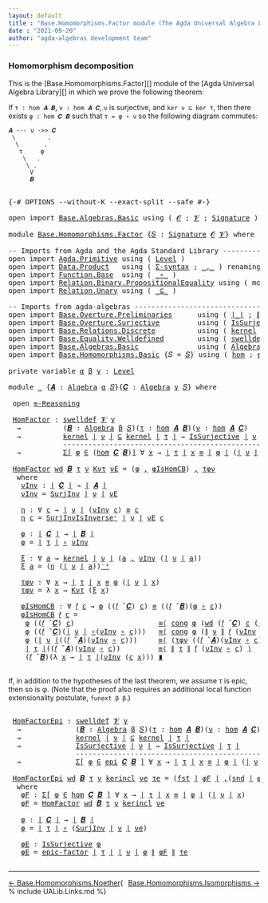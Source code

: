 ```yaml
---
layout: default
title : "Base.Homomorphisms.Factor module (The Agda Universal Algebra Library)"
date : "2021-09-20"
author: "agda-algebras development team"
---
```


### <a id="homomorphism-decomposition">Homomorphism decomposition</a>

This is the [Base.Homomorphisms.Factor][] module of the [Agda Universal Algebra Library][] in which we prove the following theorem:

If `τ : hom 𝑨 𝑩`, `ν : hom 𝑨 𝑪`, `ν` is surjective, and `ker ν ⊆ ker τ`, then there exists `φ : hom 𝑪 𝑩` such that `τ = φ ∘ ν` so the following diagram commutes:

```
𝑨 --- ν ->> 𝑪
 \         .
  \       .
   τ     φ
    \   .
     \ .
      V
      𝑩
```

<pre class="Agda">

<a id="642" class="Symbol">{-#</a> <a id="646" class="Keyword">OPTIONS</a> <a id="654" class="Pragma">--without-K</a> <a id="666" class="Pragma">--exact-split</a> <a id="680" class="Pragma">--safe</a> <a id="687" class="Symbol">#-}</a>

<a id="692" class="Keyword">open</a> <a id="697" class="Keyword">import</a> <a id="704" href="Base.Algebras.Basic.html" class="Module">Base.Algebras.Basic</a> <a id="724" class="Keyword">using</a> <a id="730" class="Symbol">(</a> <a id="732" href="Base.Algebras.Basic.html#1160" class="Generalizable">𝓞</a> <a id="734" class="Symbol">;</a> <a id="736" href="Base.Algebras.Basic.html#1162" class="Generalizable">𝓥</a> <a id="738" class="Symbol">;</a> <a id="740" href="Base.Algebras.Basic.html#3888" class="Function">Signature</a> <a id="750" class="Symbol">)</a>

<a id="753" class="Keyword">module</a> <a id="760" href="Base.Homomorphisms.Factor.html" class="Module">Base.Homomorphisms.Factor</a> <a id="786" class="Symbol">{</a><a id="787" href="Base.Homomorphisms.Factor.html#787" class="Bound">𝑆</a> <a id="789" class="Symbol">:</a> <a id="791" href="Base.Algebras.Basic.html#3888" class="Function">Signature</a> <a id="801" href="Base.Algebras.Basic.html#1160" class="Generalizable">𝓞</a> <a id="803" href="Base.Algebras.Basic.html#1162" class="Generalizable">𝓥</a><a id="804" class="Symbol">}</a> <a id="806" class="Keyword">where</a>

<a id="813" class="Comment">-- Imports from Agda and the Agda Standard Library ---------------------------------------</a>
<a id="904" class="Keyword">open</a> <a id="909" class="Keyword">import</a> <a id="916" href="Agda.Primitive.html" class="Module">Agda.Primitive</a> <a id="931" class="Keyword">using</a> <a id="937" class="Symbol">(</a> <a id="939" href="Agda.Primitive.html#597" class="Postulate">Level</a> <a id="945" class="Symbol">)</a>
<a id="947" class="Keyword">open</a> <a id="952" class="Keyword">import</a> <a id="959" href="Data.Product.html" class="Module">Data.Product</a>   <a id="974" class="Keyword">using</a> <a id="980" class="Symbol">(</a> <a id="982" href="Data.Product.html#916" class="Function">Σ-syntax</a> <a id="991" class="Symbol">;</a> <a id="993" href="Agda.Builtin.Sigma.html#236" class="InductiveConstructor Operator">_,_</a> <a id="997" class="Symbol">)</a> <a id="999" class="Keyword">renaming</a> <a id="1008" class="Symbol">(</a><a id="1009" href="Agda.Builtin.Sigma.html#252" class="Field">proj₁</a> <a id="1015" class="Symbol">to</a> <a id="1018" class="Field">fst</a> <a id="1022" class="Symbol">;</a> <a id="1024" href="Agda.Builtin.Sigma.html#264" class="Field">proj₂</a> <a id="1030" class="Symbol">to</a> <a id="1033" class="Field">snd</a><a id="1036" class="Symbol">)</a>
<a id="1038" class="Keyword">open</a> <a id="1043" class="Keyword">import</a> <a id="1050" href="Function.Base.html" class="Module">Function.Base</a>  <a id="1065" class="Keyword">using</a> <a id="1071" class="Symbol">(</a> <a id="1073" href="Function.Base.html#1031" class="Function Operator">_∘_</a> <a id="1077" class="Symbol">)</a>
<a id="1079" class="Keyword">open</a> <a id="1084" class="Keyword">import</a> <a id="1091" href="Relation.Binary.PropositionalEquality.html" class="Module">Relation.Binary.PropositionalEquality</a> <a id="1129" class="Keyword">using</a> <a id="1135" class="Symbol">(</a> <a id="1137" class="Keyword">module</a> <a id="1144" href="Relation.Binary.PropositionalEquality.Core.html#2708" class="Module">≡-Reasoning</a> <a id="1156" class="Symbol">;</a> <a id="1158" href="Agda.Builtin.Equality.html#151" class="Datatype Operator">_≡_</a> <a id="1162" class="Symbol">;</a> <a id="1164" href="Relation.Binary.PropositionalEquality.Core.html#1130" class="Function">cong</a> <a id="1169" class="Symbol">)</a>
<a id="1171" class="Keyword">open</a> <a id="1176" class="Keyword">import</a> <a id="1183" href="Relation.Unary.html" class="Module">Relation.Unary</a> <a id="1198" class="Keyword">using</a> <a id="1204" class="Symbol">(</a> <a id="1206" href="Relation.Unary.html#1742" class="Function Operator">_⊆_</a> <a id="1210" class="Symbol">)</a>

<a id="1213" class="Comment">-- Imports from agda-algebras --------------------------------------------------------------</a>
<a id="1306" class="Keyword">open</a> <a id="1311" class="Keyword">import</a> <a id="1318" href="Base.Overture.Preliminaries.html" class="Module">Base.Overture.Preliminaries</a>      <a id="1351" class="Keyword">using</a> <a id="1357" class="Symbol">(</a> <a id="1359" href="Base.Overture.Preliminaries.html#4402" class="Function Operator">∣_∣</a> <a id="1363" class="Symbol">;</a> <a id="1365" href="Base.Overture.Preliminaries.html#4440" class="Function Operator">∥_∥</a> <a id="1369" class="Symbol">;</a> <a id="1371" href="Base.Overture.Preliminaries.html#4995" class="Function Operator">_⁻¹</a> <a id="1375" class="Symbol">)</a>
<a id="1377" class="Keyword">open</a> <a id="1382" class="Keyword">import</a> <a id="1389" href="Base.Overture.Surjective.html" class="Module">Base.Overture.Surjective</a>         <a id="1422" class="Keyword">using</a> <a id="1428" class="Symbol">(</a> <a id="1430" href="Base.Overture.Surjective.html#1692" class="Function">IsSurjective</a> <a id="1443" class="Symbol">;</a> <a id="1445" href="Base.Overture.Surjective.html#2311" class="Function">SurjInv</a> <a id="1453" class="Symbol">;</a> <a id="1455" href="Base.Overture.Surjective.html#2621" class="Function">SurjInvIsInverseʳ</a> <a id="1473" class="Symbol">;</a> <a id="1475" href="Base.Overture.Surjective.html#2788" class="Function">epic-factor</a> <a id="1487" class="Symbol">)</a>
<a id="1489" class="Keyword">open</a> <a id="1494" class="Keyword">import</a> <a id="1501" href="Base.Relations.Discrete.html" class="Module">Base.Relations.Discrete</a>          <a id="1534" class="Keyword">using</a> <a id="1540" class="Symbol">(</a> <a id="1542" href="Base.Relations.Discrete.html#4539" class="Function">kernel</a> <a id="1549" class="Symbol">)</a>
<a id="1551" class="Keyword">open</a> <a id="1556" class="Keyword">import</a> <a id="1563" href="Base.Equality.Welldefined.html" class="Module">Base.Equality.Welldefined</a>        <a id="1596" class="Keyword">using</a> <a id="1602" class="Symbol">(</a> <a id="1604" href="Base.Equality.Welldefined.html#2671" class="Function">swelldef</a> <a id="1613" class="Symbol">)</a>
<a id="1615" class="Keyword">open</a> <a id="1620" class="Keyword">import</a> <a id="1627" href="Base.Algebras.Basic.html" class="Module">Base.Algebras.Basic</a>              <a id="1660" class="Keyword">using</a> <a id="1666" class="Symbol">(</a> <a id="1668" href="Base.Algebras.Basic.html#6257" class="Function">Algebra</a> <a id="1676" class="Symbol">;</a> <a id="1678" href="Base.Algebras.Basic.html#9364" class="Function Operator">_̂_</a><a id="1681" class="Symbol">)</a>
<a id="1683" class="Keyword">open</a> <a id="1688" class="Keyword">import</a> <a id="1695" href="Base.Homomorphisms.Basic.html" class="Module">Base.Homomorphisms.Basic</a> <a id="1720" class="Symbol">{</a><a id="1721" class="Argument">𝑆</a> <a id="1723" class="Symbol">=</a> <a id="1725" href="Base.Homomorphisms.Factor.html#787" class="Bound">𝑆</a><a id="1726" class="Symbol">}</a> <a id="1728" class="Keyword">using</a> <a id="1734" class="Symbol">(</a> <a id="1736" href="Base.Homomorphisms.Basic.html#2682" class="Function">hom</a> <a id="1740" class="Symbol">;</a> <a id="1742" href="Base.Homomorphisms.Basic.html#4326" class="Function">epi</a> <a id="1746" class="Symbol">)</a>

<a id="1749" class="Keyword">private</a> <a id="1757" class="Keyword">variable</a> <a id="1766" href="Base.Homomorphisms.Factor.html#1766" class="Generalizable">α</a> <a id="1768" href="Base.Homomorphisms.Factor.html#1768" class="Generalizable">β</a> <a id="1770" href="Base.Homomorphisms.Factor.html#1770" class="Generalizable">γ</a> <a id="1772" class="Symbol">:</a> <a id="1774" href="Agda.Primitive.html#597" class="Postulate">Level</a>

<a id="1781" class="Keyword">module</a> <a id="1788" href="Base.Homomorphisms.Factor.html#1788" class="Module">_</a> <a id="1790" class="Symbol">{</a><a id="1791" href="Base.Homomorphisms.Factor.html#1791" class="Bound">𝑨</a> <a id="1793" class="Symbol">:</a> <a id="1795" href="Base.Algebras.Basic.html#6257" class="Function">Algebra</a> <a id="1803" href="Base.Homomorphisms.Factor.html#1766" class="Generalizable">α</a> <a id="1805" href="Base.Homomorphisms.Factor.html#787" class="Bound">𝑆</a><a id="1806" class="Symbol">}{</a><a id="1808" href="Base.Homomorphisms.Factor.html#1808" class="Bound">𝑪</a> <a id="1810" class="Symbol">:</a> <a id="1812" href="Base.Algebras.Basic.html#6257" class="Function">Algebra</a> <a id="1820" href="Base.Homomorphisms.Factor.html#1770" class="Generalizable">γ</a> <a id="1822" href="Base.Homomorphisms.Factor.html#787" class="Bound">𝑆</a><a id="1823" class="Symbol">}</a> <a id="1825" class="Keyword">where</a>

 <a id="1833" class="Keyword">open</a> <a id="1838" href="Relation.Binary.PropositionalEquality.Core.html#2708" class="Module">≡-Reasoning</a>

 <a id="1852" href="Base.Homomorphisms.Factor.html#1852" class="Function">HomFactor</a> <a id="1862" class="Symbol">:</a> <a id="1864" href="Base.Equality.Welldefined.html#2671" class="Function">swelldef</a> <a id="1873" href="Base.Homomorphisms.Factor.html#803" class="Bound">𝓥</a> <a id="1875" href="Base.Homomorphisms.Factor.html#1820" class="Bound">γ</a>
  <a id="1879" class="Symbol">→</a>          <a id="1890" class="Symbol">(</a><a id="1891" href="Base.Homomorphisms.Factor.html#1891" class="Bound">𝑩</a> <a id="1893" class="Symbol">:</a> <a id="1895" href="Base.Algebras.Basic.html#6257" class="Function">Algebra</a> <a id="1903" href="Base.Homomorphisms.Factor.html#1768" class="Generalizable">β</a> <a id="1905" href="Base.Homomorphisms.Factor.html#787" class="Bound">𝑆</a><a id="1906" class="Symbol">)(</a><a id="1908" href="Base.Homomorphisms.Factor.html#1908" class="Bound">τ</a> <a id="1910" class="Symbol">:</a> <a id="1912" href="Base.Homomorphisms.Basic.html#2682" class="Function">hom</a> <a id="1916" href="Base.Homomorphisms.Factor.html#1791" class="Bound">𝑨</a> <a id="1918" href="Base.Homomorphisms.Factor.html#1891" class="Bound">𝑩</a><a id="1919" class="Symbol">)(</a><a id="1921" href="Base.Homomorphisms.Factor.html#1921" class="Bound">ν</a> <a id="1923" class="Symbol">:</a> <a id="1925" href="Base.Homomorphisms.Basic.html#2682" class="Function">hom</a> <a id="1929" href="Base.Homomorphisms.Factor.html#1791" class="Bound">𝑨</a> <a id="1931" href="Base.Homomorphisms.Factor.html#1808" class="Bound">𝑪</a><a id="1932" class="Symbol">)</a>
  <a id="1936" class="Symbol">→</a>          <a id="1947" href="Base.Relations.Discrete.html#4539" class="Function">kernel</a> <a id="1954" href="Base.Overture.Preliminaries.html#4402" class="Function Operator">∣</a> <a id="1956" href="Base.Homomorphisms.Factor.html#1921" class="Bound">ν</a> <a id="1958" href="Base.Overture.Preliminaries.html#4402" class="Function Operator">∣</a> <a id="1960" href="Relation.Unary.html#1742" class="Function Operator">⊆</a> <a id="1962" href="Base.Relations.Discrete.html#4539" class="Function">kernel</a> <a id="1969" href="Base.Overture.Preliminaries.html#4402" class="Function Operator">∣</a> <a id="1971" href="Base.Homomorphisms.Factor.html#1908" class="Bound">τ</a> <a id="1973" href="Base.Overture.Preliminaries.html#4402" class="Function Operator">∣</a> <a id="1975" class="Symbol">→</a> <a id="1977" href="Base.Overture.Surjective.html#1692" class="Function">IsSurjective</a> <a id="1990" href="Base.Overture.Preliminaries.html#4402" class="Function Operator">∣</a> <a id="1992" href="Base.Homomorphisms.Factor.html#1921" class="Bound">ν</a> <a id="1994" href="Base.Overture.Preliminaries.html#4402" class="Function Operator">∣</a>
             <a id="2009" class="Comment">--------------------------------------------------</a>
  <a id="2062" class="Symbol">→</a>          <a id="2073" href="Data.Product.html#916" class="Function">Σ[</a> <a id="2076" href="Base.Homomorphisms.Factor.html#2076" class="Bound">φ</a> <a id="2078" href="Data.Product.html#916" class="Function">∈</a> <a id="2080" class="Symbol">(</a><a id="2081" href="Base.Homomorphisms.Basic.html#2682" class="Function">hom</a> <a id="2085" href="Base.Homomorphisms.Factor.html#1808" class="Bound">𝑪</a> <a id="2087" href="Base.Homomorphisms.Factor.html#1891" class="Bound">𝑩</a><a id="2088" class="Symbol">)</a><a id="2089" href="Data.Product.html#916" class="Function">]</a> <a id="2091" class="Symbol">∀</a> <a id="2093" href="Base.Homomorphisms.Factor.html#2093" class="Bound">x</a> <a id="2095" class="Symbol">→</a> <a id="2097" href="Base.Overture.Preliminaries.html#4402" class="Function Operator">∣</a> <a id="2099" href="Base.Homomorphisms.Factor.html#1908" class="Bound">τ</a> <a id="2101" href="Base.Overture.Preliminaries.html#4402" class="Function Operator">∣</a> <a id="2103" href="Base.Homomorphisms.Factor.html#2093" class="Bound">x</a> <a id="2105" href="Agda.Builtin.Equality.html#151" class="Datatype Operator">≡</a> <a id="2107" href="Base.Overture.Preliminaries.html#4402" class="Function Operator">∣</a> <a id="2109" href="Base.Homomorphisms.Factor.html#2076" class="Bound">φ</a> <a id="2111" href="Base.Overture.Preliminaries.html#4402" class="Function Operator">∣</a> <a id="2113" class="Symbol">(</a><a id="2114" href="Base.Overture.Preliminaries.html#4402" class="Function Operator">∣</a> <a id="2116" href="Base.Homomorphisms.Factor.html#1921" class="Bound">ν</a> <a id="2118" href="Base.Overture.Preliminaries.html#4402" class="Function Operator">∣</a> <a id="2120" href="Base.Homomorphisms.Factor.html#2093" class="Bound">x</a><a id="2121" class="Symbol">)</a>

 <a id="2125" href="Base.Homomorphisms.Factor.html#1852" class="Function">HomFactor</a> <a id="2135" href="Base.Homomorphisms.Factor.html#2135" class="Bound">wd</a> <a id="2138" href="Base.Homomorphisms.Factor.html#2138" class="Bound">𝑩</a> <a id="2140" href="Base.Homomorphisms.Factor.html#2140" class="Bound">τ</a> <a id="2142" href="Base.Homomorphisms.Factor.html#2142" class="Bound">ν</a> <a id="2144" href="Base.Homomorphisms.Factor.html#2144" class="Bound">Kντ</a> <a id="2148" href="Base.Homomorphisms.Factor.html#2148" class="Bound">νE</a> <a id="2151" class="Symbol">=</a> <a id="2153" class="Symbol">(</a><a id="2154" href="Base.Homomorphisms.Factor.html#2308" class="Function">φ</a> <a id="2156" href="Agda.Builtin.Sigma.html#236" class="InductiveConstructor Operator">,</a> <a id="2158" href="Base.Homomorphisms.Factor.html#2486" class="Function">φIsHomCB</a><a id="2166" class="Symbol">)</a> <a id="2168" href="Agda.Builtin.Sigma.html#236" class="InductiveConstructor Operator">,</a> <a id="2170" href="Base.Homomorphisms.Factor.html#2423" class="Function">τφν</a>
  <a id="2176" class="Keyword">where</a>
   <a id="2185" href="Base.Homomorphisms.Factor.html#2185" class="Function">νInv</a> <a id="2190" class="Symbol">:</a> <a id="2192" href="Base.Overture.Preliminaries.html#4402" class="Function Operator">∣</a> <a id="2194" href="Base.Homomorphisms.Factor.html#1808" class="Bound">𝑪</a> <a id="2196" href="Base.Overture.Preliminaries.html#4402" class="Function Operator">∣</a> <a id="2198" class="Symbol">→</a> <a id="2200" href="Base.Overture.Preliminaries.html#4402" class="Function Operator">∣</a> <a id="2202" href="Base.Homomorphisms.Factor.html#1791" class="Bound">𝑨</a> <a id="2204" href="Base.Overture.Preliminaries.html#4402" class="Function Operator">∣</a>
   <a id="2209" href="Base.Homomorphisms.Factor.html#2185" class="Function">νInv</a> <a id="2214" class="Symbol">=</a> <a id="2216" href="Base.Overture.Surjective.html#2311" class="Function">SurjInv</a> <a id="2224" href="Base.Overture.Preliminaries.html#4402" class="Function Operator">∣</a> <a id="2226" href="Base.Homomorphisms.Factor.html#2142" class="Bound">ν</a> <a id="2228" href="Base.Overture.Preliminaries.html#4402" class="Function Operator">∣</a> <a id="2230" href="Base.Homomorphisms.Factor.html#2148" class="Bound">νE</a>

   <a id="2237" href="Base.Homomorphisms.Factor.html#2237" class="Function">η</a> <a id="2239" class="Symbol">:</a> <a id="2241" class="Symbol">∀</a> <a id="2243" href="Base.Homomorphisms.Factor.html#2243" class="Bound">c</a> <a id="2245" class="Symbol">→</a> <a id="2247" href="Base.Overture.Preliminaries.html#4402" class="Function Operator">∣</a> <a id="2249" href="Base.Homomorphisms.Factor.html#2142" class="Bound">ν</a> <a id="2251" href="Base.Overture.Preliminaries.html#4402" class="Function Operator">∣</a> <a id="2253" class="Symbol">(</a><a id="2254" href="Base.Homomorphisms.Factor.html#2185" class="Function">νInv</a> <a id="2259" href="Base.Homomorphisms.Factor.html#2243" class="Bound">c</a><a id="2260" class="Symbol">)</a> <a id="2262" href="Agda.Builtin.Equality.html#151" class="Datatype Operator">≡</a> <a id="2264" href="Base.Homomorphisms.Factor.html#2243" class="Bound">c</a>
   <a id="2269" href="Base.Homomorphisms.Factor.html#2237" class="Function">η</a> <a id="2271" href="Base.Homomorphisms.Factor.html#2271" class="Bound">c</a> <a id="2273" class="Symbol">=</a> <a id="2275" href="Base.Overture.Surjective.html#2621" class="Function">SurjInvIsInverseʳ</a> <a id="2293" href="Base.Overture.Preliminaries.html#4402" class="Function Operator">∣</a> <a id="2295" href="Base.Homomorphisms.Factor.html#2142" class="Bound">ν</a> <a id="2297" href="Base.Overture.Preliminaries.html#4402" class="Function Operator">∣</a> <a id="2299" href="Base.Homomorphisms.Factor.html#2148" class="Bound">νE</a> <a id="2302" href="Base.Homomorphisms.Factor.html#2271" class="Bound">c</a>

   <a id="2308" href="Base.Homomorphisms.Factor.html#2308" class="Function">φ</a> <a id="2310" class="Symbol">:</a> <a id="2312" href="Base.Overture.Preliminaries.html#4402" class="Function Operator">∣</a> <a id="2314" href="Base.Homomorphisms.Factor.html#1808" class="Bound">𝑪</a> <a id="2316" href="Base.Overture.Preliminaries.html#4402" class="Function Operator">∣</a> <a id="2318" class="Symbol">→</a> <a id="2320" href="Base.Overture.Preliminaries.html#4402" class="Function Operator">∣</a> <a id="2322" href="Base.Homomorphisms.Factor.html#2138" class="Bound">𝑩</a> <a id="2324" href="Base.Overture.Preliminaries.html#4402" class="Function Operator">∣</a>
   <a id="2329" href="Base.Homomorphisms.Factor.html#2308" class="Function">φ</a> <a id="2331" class="Symbol">=</a> <a id="2333" href="Base.Overture.Preliminaries.html#4402" class="Function Operator">∣</a> <a id="2335" href="Base.Homomorphisms.Factor.html#2140" class="Bound">τ</a> <a id="2337" href="Base.Overture.Preliminaries.html#4402" class="Function Operator">∣</a> <a id="2339" href="Function.Base.html#1031" class="Function Operator">∘</a> <a id="2341" href="Base.Homomorphisms.Factor.html#2185" class="Function">νInv</a>

   <a id="2350" href="Base.Homomorphisms.Factor.html#2350" class="Function">ξ</a> <a id="2352" class="Symbol">:</a> <a id="2354" class="Symbol">∀</a> <a id="2356" href="Base.Homomorphisms.Factor.html#2356" class="Bound">a</a> <a id="2358" class="Symbol">→</a> <a id="2360" href="Base.Relations.Discrete.html#4539" class="Function">kernel</a> <a id="2367" href="Base.Overture.Preliminaries.html#4402" class="Function Operator">∣</a> <a id="2369" href="Base.Homomorphisms.Factor.html#2142" class="Bound">ν</a> <a id="2371" href="Base.Overture.Preliminaries.html#4402" class="Function Operator">∣</a> <a id="2373" class="Symbol">(</a><a id="2374" href="Base.Homomorphisms.Factor.html#2356" class="Bound">a</a> <a id="2376" href="Agda.Builtin.Sigma.html#236" class="InductiveConstructor Operator">,</a> <a id="2378" href="Base.Homomorphisms.Factor.html#2185" class="Function">νInv</a> <a id="2383" class="Symbol">(</a><a id="2384" href="Base.Overture.Preliminaries.html#4402" class="Function Operator">∣</a> <a id="2386" href="Base.Homomorphisms.Factor.html#2142" class="Bound">ν</a> <a id="2388" href="Base.Overture.Preliminaries.html#4402" class="Function Operator">∣</a> <a id="2390" href="Base.Homomorphisms.Factor.html#2356" class="Bound">a</a><a id="2391" class="Symbol">))</a>
   <a id="2397" href="Base.Homomorphisms.Factor.html#2350" class="Function">ξ</a> <a id="2399" href="Base.Homomorphisms.Factor.html#2399" class="Bound">a</a> <a id="2401" class="Symbol">=</a> <a id="2403" class="Symbol">(</a><a id="2404" href="Base.Homomorphisms.Factor.html#2237" class="Function">η</a> <a id="2406" class="Symbol">(</a><a id="2407" href="Base.Overture.Preliminaries.html#4402" class="Function Operator">∣</a> <a id="2409" href="Base.Homomorphisms.Factor.html#2142" class="Bound">ν</a> <a id="2411" href="Base.Overture.Preliminaries.html#4402" class="Function Operator">∣</a> <a id="2413" href="Base.Homomorphisms.Factor.html#2399" class="Bound">a</a><a id="2414" class="Symbol">))</a><a id="2416" href="Base.Overture.Preliminaries.html#4995" class="Function Operator">⁻¹</a>

   <a id="2423" href="Base.Homomorphisms.Factor.html#2423" class="Function">τφν</a> <a id="2427" class="Symbol">:</a> <a id="2429" class="Symbol">∀</a> <a id="2431" href="Base.Homomorphisms.Factor.html#2431" class="Bound">x</a> <a id="2433" class="Symbol">→</a> <a id="2435" href="Base.Overture.Preliminaries.html#4402" class="Function Operator">∣</a> <a id="2437" href="Base.Homomorphisms.Factor.html#2140" class="Bound">τ</a> <a id="2439" href="Base.Overture.Preliminaries.html#4402" class="Function Operator">∣</a> <a id="2441" href="Base.Homomorphisms.Factor.html#2431" class="Bound">x</a> <a id="2443" href="Agda.Builtin.Equality.html#151" class="Datatype Operator">≡</a> <a id="2445" href="Base.Homomorphisms.Factor.html#2308" class="Function">φ</a> <a id="2447" class="Symbol">(</a><a id="2448" href="Base.Overture.Preliminaries.html#4402" class="Function Operator">∣</a> <a id="2450" href="Base.Homomorphisms.Factor.html#2142" class="Bound">ν</a> <a id="2452" href="Base.Overture.Preliminaries.html#4402" class="Function Operator">∣</a> <a id="2454" href="Base.Homomorphisms.Factor.html#2431" class="Bound">x</a><a id="2455" class="Symbol">)</a>
   <a id="2460" href="Base.Homomorphisms.Factor.html#2423" class="Function">τφν</a> <a id="2464" class="Symbol">=</a> <a id="2466" class="Symbol">λ</a> <a id="2468" href="Base.Homomorphisms.Factor.html#2468" class="Bound">x</a> <a id="2470" class="Symbol">→</a> <a id="2472" href="Base.Homomorphisms.Factor.html#2144" class="Bound">Kντ</a> <a id="2476" class="Symbol">(</a><a id="2477" href="Base.Homomorphisms.Factor.html#2350" class="Function">ξ</a> <a id="2479" href="Base.Homomorphisms.Factor.html#2468" class="Bound">x</a><a id="2480" class="Symbol">)</a>

   <a id="2486" href="Base.Homomorphisms.Factor.html#2486" class="Function">φIsHomCB</a> <a id="2495" class="Symbol">:</a> <a id="2497" class="Symbol">∀</a> <a id="2499" href="Base.Homomorphisms.Factor.html#2499" class="Bound">𝑓</a> <a id="2501" href="Base.Homomorphisms.Factor.html#2501" class="Bound">c</a> <a id="2503" class="Symbol">→</a> <a id="2505" href="Base.Homomorphisms.Factor.html#2308" class="Function">φ</a> <a id="2507" class="Symbol">((</a><a id="2509" href="Base.Homomorphisms.Factor.html#2499" class="Bound">𝑓</a> <a id="2511" href="Base.Algebras.Basic.html#9364" class="Function Operator">̂</a> <a id="2513" href="Base.Homomorphisms.Factor.html#1808" class="Bound">𝑪</a><a id="2514" class="Symbol">)</a> <a id="2516" href="Base.Homomorphisms.Factor.html#2501" class="Bound">c</a><a id="2517" class="Symbol">)</a> <a id="2519" href="Agda.Builtin.Equality.html#151" class="Datatype Operator">≡</a> <a id="2521" class="Symbol">((</a><a id="2523" href="Base.Homomorphisms.Factor.html#2499" class="Bound">𝑓</a> <a id="2525" href="Base.Algebras.Basic.html#9364" class="Function Operator">̂</a> <a id="2527" href="Base.Homomorphisms.Factor.html#2138" class="Bound">𝑩</a><a id="2528" class="Symbol">)(</a><a id="2530" href="Base.Homomorphisms.Factor.html#2308" class="Function">φ</a> <a id="2532" href="Function.Base.html#1031" class="Function Operator">∘</a> <a id="2534" href="Base.Homomorphisms.Factor.html#2501" class="Bound">c</a><a id="2535" class="Symbol">))</a>
   <a id="2541" href="Base.Homomorphisms.Factor.html#2486" class="Function">φIsHomCB</a> <a id="2550" href="Base.Homomorphisms.Factor.html#2550" class="Bound">𝑓</a> <a id="2552" href="Base.Homomorphisms.Factor.html#2552" class="Bound">c</a> <a id="2554" class="Symbol">=</a>
    <a id="2560" href="Base.Homomorphisms.Factor.html#2308" class="Function">φ</a> <a id="2562" class="Symbol">((</a><a id="2564" href="Base.Homomorphisms.Factor.html#2550" class="Bound">𝑓</a> <a id="2566" href="Base.Algebras.Basic.html#9364" class="Function Operator">̂</a> <a id="2568" href="Base.Homomorphisms.Factor.html#1808" class="Bound">𝑪</a><a id="2569" class="Symbol">)</a> <a id="2571" href="Base.Homomorphisms.Factor.html#2552" class="Bound">c</a><a id="2572" class="Symbol">)</a>                    <a id="2593" href="Relation.Binary.PropositionalEquality.Core.html#2923" class="Function">≡⟨</a> <a id="2596" href="Relation.Binary.PropositionalEquality.Core.html#1130" class="Function">cong</a> <a id="2601" href="Base.Homomorphisms.Factor.html#2308" class="Function">φ</a> <a id="2603" class="Symbol">(</a><a id="2604" href="Base.Homomorphisms.Factor.html#2135" class="Bound">wd</a> <a id="2607" class="Symbol">(</a><a id="2608" href="Base.Homomorphisms.Factor.html#2550" class="Bound">𝑓</a> <a id="2610" href="Base.Algebras.Basic.html#9364" class="Function Operator">̂</a> <a id="2612" href="Base.Homomorphisms.Factor.html#1808" class="Bound">𝑪</a><a id="2613" class="Symbol">)</a> <a id="2615" href="Base.Homomorphisms.Factor.html#2552" class="Bound">c</a> <a id="2617" class="Symbol">(</a><a id="2618" href="Base.Overture.Preliminaries.html#4402" class="Function Operator">∣</a> <a id="2620" href="Base.Homomorphisms.Factor.html#2142" class="Bound">ν</a> <a id="2622" href="Base.Overture.Preliminaries.html#4402" class="Function Operator">∣</a> <a id="2624" href="Function.Base.html#1031" class="Function Operator">∘</a> <a id="2626" class="Symbol">(</a><a id="2627" href="Base.Homomorphisms.Factor.html#2185" class="Function">νInv</a> <a id="2632" href="Function.Base.html#1031" class="Function Operator">∘</a> <a id="2634" href="Base.Homomorphisms.Factor.html#2552" class="Bound">c</a><a id="2635" class="Symbol">))</a> <a id="2638" class="Symbol">(λ</a> <a id="2641" href="Base.Homomorphisms.Factor.html#2641" class="Bound">i</a> <a id="2643" class="Symbol">→</a> <a id="2645" class="Symbol">(</a><a id="2646" href="Base.Homomorphisms.Factor.html#2237" class="Function">η</a> <a id="2648" class="Symbol">(</a><a id="2649" href="Base.Homomorphisms.Factor.html#2552" class="Bound">c</a> <a id="2651" href="Base.Homomorphisms.Factor.html#2641" class="Bound">i</a><a id="2652" class="Symbol">))</a><a id="2654" href="Base.Overture.Preliminaries.html#4995" class="Function Operator">⁻¹</a><a id="2656" class="Symbol">))</a><a id="2658" href="Relation.Binary.PropositionalEquality.Core.html#2923" class="Function">⟩</a>
    <a id="2664" href="Base.Homomorphisms.Factor.html#2308" class="Function">φ</a> <a id="2666" class="Symbol">((</a><a id="2668" href="Base.Homomorphisms.Factor.html#2550" class="Bound">𝑓</a> <a id="2670" href="Base.Algebras.Basic.html#9364" class="Function Operator">̂</a> <a id="2672" href="Base.Homomorphisms.Factor.html#1808" class="Bound">𝑪</a><a id="2673" class="Symbol">)(</a><a id="2675" href="Base.Overture.Preliminaries.html#4402" class="Function Operator">∣</a> <a id="2677" href="Base.Homomorphisms.Factor.html#2142" class="Bound">ν</a> <a id="2679" href="Base.Overture.Preliminaries.html#4402" class="Function Operator">∣</a> <a id="2681" href="Function.Base.html#1031" class="Function Operator">∘</a><a id="2682" class="Symbol">(</a><a id="2683" href="Base.Homomorphisms.Factor.html#2185" class="Function">νInv</a> <a id="2688" href="Function.Base.html#1031" class="Function Operator">∘</a> <a id="2690" href="Base.Homomorphisms.Factor.html#2552" class="Bound">c</a><a id="2691" class="Symbol">)))</a>   <a id="2697" href="Relation.Binary.PropositionalEquality.Core.html#2923" class="Function">≡⟨</a> <a id="2700" href="Relation.Binary.PropositionalEquality.Core.html#1130" class="Function">cong</a> <a id="2705" href="Base.Homomorphisms.Factor.html#2308" class="Function">φ</a> <a id="2707" class="Symbol">(</a><a id="2708" href="Base.Overture.Preliminaries.html#4440" class="Function Operator">∥</a> <a id="2710" href="Base.Homomorphisms.Factor.html#2142" class="Bound">ν</a> <a id="2712" href="Base.Overture.Preliminaries.html#4440" class="Function Operator">∥</a> <a id="2714" href="Base.Homomorphisms.Factor.html#2550" class="Bound">𝑓</a> <a id="2716" class="Symbol">(</a><a id="2717" href="Base.Homomorphisms.Factor.html#2185" class="Function">νInv</a> <a id="2722" href="Function.Base.html#1031" class="Function Operator">∘</a> <a id="2724" href="Base.Homomorphisms.Factor.html#2552" class="Bound">c</a><a id="2725" class="Symbol">))</a><a id="2727" href="Base.Overture.Preliminaries.html#4995" class="Function Operator">⁻¹</a> <a id="2730" href="Relation.Binary.PropositionalEquality.Core.html#2923" class="Function">⟩</a>
    <a id="2736" href="Base.Homomorphisms.Factor.html#2308" class="Function">φ</a> <a id="2738" class="Symbol">(</a><a id="2739" href="Base.Overture.Preliminaries.html#4402" class="Function Operator">∣</a> <a id="2741" href="Base.Homomorphisms.Factor.html#2142" class="Bound">ν</a> <a id="2743" href="Base.Overture.Preliminaries.html#4402" class="Function Operator">∣</a><a id="2744" class="Symbol">((</a><a id="2746" href="Base.Homomorphisms.Factor.html#2550" class="Bound">𝑓</a> <a id="2748" href="Base.Algebras.Basic.html#9364" class="Function Operator">̂</a> <a id="2750" href="Base.Homomorphisms.Factor.html#1791" class="Bound">𝑨</a><a id="2751" class="Symbol">)(</a><a id="2753" href="Base.Homomorphisms.Factor.html#2185" class="Function">νInv</a> <a id="2758" href="Function.Base.html#1031" class="Function Operator">∘</a> <a id="2760" href="Base.Homomorphisms.Factor.html#2552" class="Bound">c</a><a id="2761" class="Symbol">)))</a>     <a id="2769" href="Relation.Binary.PropositionalEquality.Core.html#2923" class="Function">≡⟨</a> <a id="2772" class="Symbol">(</a><a id="2773" href="Base.Homomorphisms.Factor.html#2423" class="Function">τφν</a> <a id="2777" class="Symbol">((</a><a id="2779" href="Base.Homomorphisms.Factor.html#2550" class="Bound">𝑓</a> <a id="2781" href="Base.Algebras.Basic.html#9364" class="Function Operator">̂</a> <a id="2783" href="Base.Homomorphisms.Factor.html#1791" class="Bound">𝑨</a><a id="2784" class="Symbol">)(</a><a id="2786" href="Base.Homomorphisms.Factor.html#2185" class="Function">νInv</a> <a id="2791" href="Function.Base.html#1031" class="Function Operator">∘</a> <a id="2793" href="Base.Homomorphisms.Factor.html#2552" class="Bound">c</a><a id="2794" class="Symbol">)))</a><a id="2797" href="Base.Overture.Preliminaries.html#4995" class="Function Operator">⁻¹</a> <a id="2800" href="Relation.Binary.PropositionalEquality.Core.html#2923" class="Function">⟩</a>
    <a id="2806" href="Base.Overture.Preliminaries.html#4402" class="Function Operator">∣</a> <a id="2808" href="Base.Homomorphisms.Factor.html#2140" class="Bound">τ</a> <a id="2810" href="Base.Overture.Preliminaries.html#4402" class="Function Operator">∣</a><a id="2811" class="Symbol">((</a><a id="2813" href="Base.Homomorphisms.Factor.html#2550" class="Bound">𝑓</a> <a id="2815" href="Base.Algebras.Basic.html#9364" class="Function Operator">̂</a> <a id="2817" href="Base.Homomorphisms.Factor.html#1791" class="Bound">𝑨</a><a id="2818" class="Symbol">)(</a><a id="2820" href="Base.Homomorphisms.Factor.html#2185" class="Function">νInv</a> <a id="2825" href="Function.Base.html#1031" class="Function Operator">∘</a> <a id="2827" href="Base.Homomorphisms.Factor.html#2552" class="Bound">c</a><a id="2828" class="Symbol">))</a>         <a id="2839" href="Relation.Binary.PropositionalEquality.Core.html#2923" class="Function">≡⟨</a> <a id="2842" href="Base.Overture.Preliminaries.html#4440" class="Function Operator">∥</a> <a id="2844" href="Base.Homomorphisms.Factor.html#2140" class="Bound">τ</a> <a id="2846" href="Base.Overture.Preliminaries.html#4440" class="Function Operator">∥</a> <a id="2848" href="Base.Homomorphisms.Factor.html#2550" class="Bound">𝑓</a> <a id="2850" class="Symbol">(</a><a id="2851" href="Base.Homomorphisms.Factor.html#2185" class="Function">νInv</a> <a id="2856" href="Function.Base.html#1031" class="Function Operator">∘</a> <a id="2858" href="Base.Homomorphisms.Factor.html#2552" class="Bound">c</a><a id="2859" class="Symbol">)</a> <a id="2861" href="Relation.Binary.PropositionalEquality.Core.html#2923" class="Function">⟩</a>
    <a id="2867" class="Symbol">(</a><a id="2868" href="Base.Homomorphisms.Factor.html#2550" class="Bound">𝑓</a> <a id="2870" href="Base.Algebras.Basic.html#9364" class="Function Operator">̂</a> <a id="2872" href="Base.Homomorphisms.Factor.html#2138" class="Bound">𝑩</a><a id="2873" class="Symbol">)(λ</a> <a id="2877" href="Base.Homomorphisms.Factor.html#2877" class="Bound">x</a> <a id="2879" class="Symbol">→</a> <a id="2881" href="Base.Overture.Preliminaries.html#4402" class="Function Operator">∣</a> <a id="2883" href="Base.Homomorphisms.Factor.html#2140" class="Bound">τ</a> <a id="2885" href="Base.Overture.Preliminaries.html#4402" class="Function Operator">∣</a><a id="2886" class="Symbol">(</a><a id="2887" href="Base.Homomorphisms.Factor.html#2185" class="Function">νInv</a> <a id="2892" class="Symbol">(</a><a id="2893" href="Base.Homomorphisms.Factor.html#2552" class="Bound">c</a> <a id="2895" href="Base.Homomorphisms.Factor.html#2877" class="Bound">x</a><a id="2896" class="Symbol">)))</a> <a id="2900" href="Relation.Binary.PropositionalEquality.Core.html#3105" class="Function Operator">∎</a>

</pre>

If, in addition to the hypotheses of the last theorem, we assume τ is epic, then so is φ. (Note that the proof also requires an additional local function extensionality postulate, `funext β β`.)

<pre class="Agda">

 <a id="3126" href="Base.Homomorphisms.Factor.html#3126" class="Function">HomFactorEpi</a> <a id="3139" class="Symbol">:</a> <a id="3141" href="Base.Equality.Welldefined.html#2671" class="Function">swelldef</a> <a id="3150" href="Base.Homomorphisms.Factor.html#803" class="Bound">𝓥</a> <a id="3152" href="Base.Homomorphisms.Factor.html#1820" class="Bound">γ</a>
  <a id="3156" class="Symbol">→</a>             <a id="3170" class="Symbol">(</a><a id="3171" href="Base.Homomorphisms.Factor.html#3171" class="Bound">𝑩</a> <a id="3173" class="Symbol">:</a> <a id="3175" href="Base.Algebras.Basic.html#6257" class="Function">Algebra</a> <a id="3183" href="Base.Homomorphisms.Factor.html#1768" class="Generalizable">β</a> <a id="3185" href="Base.Homomorphisms.Factor.html#787" class="Bound">𝑆</a><a id="3186" class="Symbol">)(</a><a id="3188" href="Base.Homomorphisms.Factor.html#3188" class="Bound">τ</a> <a id="3190" class="Symbol">:</a> <a id="3192" href="Base.Homomorphisms.Basic.html#2682" class="Function">hom</a> <a id="3196" href="Base.Homomorphisms.Factor.html#1791" class="Bound">𝑨</a> <a id="3198" href="Base.Homomorphisms.Factor.html#3171" class="Bound">𝑩</a><a id="3199" class="Symbol">)(</a><a id="3201" href="Base.Homomorphisms.Factor.html#3201" class="Bound">ν</a> <a id="3203" class="Symbol">:</a> <a id="3205" href="Base.Homomorphisms.Basic.html#2682" class="Function">hom</a> <a id="3209" href="Base.Homomorphisms.Factor.html#1791" class="Bound">𝑨</a> <a id="3211" href="Base.Homomorphisms.Factor.html#1808" class="Bound">𝑪</a><a id="3212" class="Symbol">)</a>
  <a id="3216" class="Symbol">→</a>             <a id="3230" href="Base.Relations.Discrete.html#4539" class="Function">kernel</a> <a id="3237" href="Base.Overture.Preliminaries.html#4402" class="Function Operator">∣</a> <a id="3239" href="Base.Homomorphisms.Factor.html#3201" class="Bound">ν</a> <a id="3241" href="Base.Overture.Preliminaries.html#4402" class="Function Operator">∣</a> <a id="3243" href="Relation.Unary.html#1742" class="Function Operator">⊆</a> <a id="3245" href="Base.Relations.Discrete.html#4539" class="Function">kernel</a> <a id="3252" href="Base.Overture.Preliminaries.html#4402" class="Function Operator">∣</a> <a id="3254" href="Base.Homomorphisms.Factor.html#3188" class="Bound">τ</a> <a id="3256" href="Base.Overture.Preliminaries.html#4402" class="Function Operator">∣</a>
  <a id="3260" class="Symbol">→</a>             <a id="3274" href="Base.Overture.Surjective.html#1692" class="Function">IsSurjective</a> <a id="3287" href="Base.Overture.Preliminaries.html#4402" class="Function Operator">∣</a> <a id="3289" href="Base.Homomorphisms.Factor.html#3201" class="Bound">ν</a> <a id="3291" href="Base.Overture.Preliminaries.html#4402" class="Function Operator">∣</a> <a id="3293" class="Symbol">→</a> <a id="3295" href="Base.Overture.Surjective.html#1692" class="Function">IsSurjective</a> <a id="3308" href="Base.Overture.Preliminaries.html#4402" class="Function Operator">∣</a> <a id="3310" href="Base.Homomorphisms.Factor.html#3188" class="Bound">τ</a> <a id="3312" href="Base.Overture.Preliminaries.html#4402" class="Function Operator">∣</a>
                <a id="3330" class="Comment">---------------------------------------------</a>
  <a id="3378" class="Symbol">→</a>             <a id="3392" href="Data.Product.html#916" class="Function">Σ[</a> <a id="3395" href="Base.Homomorphisms.Factor.html#3395" class="Bound">φ</a> <a id="3397" href="Data.Product.html#916" class="Function">∈</a> <a id="3399" href="Base.Homomorphisms.Basic.html#4326" class="Function">epi</a> <a id="3403" href="Base.Homomorphisms.Factor.html#1808" class="Bound">𝑪</a> <a id="3405" href="Base.Homomorphisms.Factor.html#3171" class="Bound">𝑩</a> <a id="3407" href="Data.Product.html#916" class="Function">]</a> <a id="3409" class="Symbol">∀</a> <a id="3411" href="Base.Homomorphisms.Factor.html#3411" class="Bound">x</a> <a id="3413" class="Symbol">→</a> <a id="3415" href="Base.Overture.Preliminaries.html#4402" class="Function Operator">∣</a> <a id="3417" href="Base.Homomorphisms.Factor.html#3188" class="Bound">τ</a> <a id="3419" href="Base.Overture.Preliminaries.html#4402" class="Function Operator">∣</a> <a id="3421" href="Base.Homomorphisms.Factor.html#3411" class="Bound">x</a> <a id="3423" href="Agda.Builtin.Equality.html#151" class="Datatype Operator">≡</a> <a id="3425" href="Base.Overture.Preliminaries.html#4402" class="Function Operator">∣</a> <a id="3427" href="Base.Homomorphisms.Factor.html#3395" class="Bound">φ</a> <a id="3429" href="Base.Overture.Preliminaries.html#4402" class="Function Operator">∣</a> <a id="3431" class="Symbol">(</a><a id="3432" href="Base.Overture.Preliminaries.html#4402" class="Function Operator">∣</a> <a id="3434" href="Base.Homomorphisms.Factor.html#3201" class="Bound">ν</a> <a id="3436" href="Base.Overture.Preliminaries.html#4402" class="Function Operator">∣</a> <a id="3438" href="Base.Homomorphisms.Factor.html#3411" class="Bound">x</a><a id="3439" class="Symbol">)</a>

 <a id="3443" href="Base.Homomorphisms.Factor.html#3126" class="Function">HomFactorEpi</a> <a id="3456" href="Base.Homomorphisms.Factor.html#3456" class="Bound">wd</a> <a id="3459" href="Base.Homomorphisms.Factor.html#3459" class="Bound">𝑩</a> <a id="3461" href="Base.Homomorphisms.Factor.html#3461" class="Bound">τ</a> <a id="3463" href="Base.Homomorphisms.Factor.html#3463" class="Bound">ν</a> <a id="3465" href="Base.Homomorphisms.Factor.html#3465" class="Bound">kerincl</a> <a id="3473" href="Base.Homomorphisms.Factor.html#3473" class="Bound">νe</a> <a id="3476" href="Base.Homomorphisms.Factor.html#3476" class="Bound">τe</a> <a id="3479" class="Symbol">=</a> <a id="3481" class="Symbol">(</a><a id="3482" href="Base.Homomorphisms.Factor.html#1018" class="Field">fst</a> <a id="3486" href="Base.Overture.Preliminaries.html#4402" class="Function Operator">∣</a> <a id="3488" href="Base.Homomorphisms.Factor.html#3532" class="Function">φF</a> <a id="3491" href="Base.Overture.Preliminaries.html#4402" class="Function Operator">∣</a> <a id="3493" href="Agda.Builtin.Sigma.html#236" class="InductiveConstructor Operator">,</a><a id="3494" class="Symbol">(</a><a id="3495" href="Base.Homomorphisms.Factor.html#1033" class="Field">snd</a> <a id="3499" href="Base.Overture.Preliminaries.html#4402" class="Function Operator">∣</a> <a id="3501" href="Base.Homomorphisms.Factor.html#3532" class="Function">φF</a> <a id="3504" href="Base.Overture.Preliminaries.html#4402" class="Function Operator">∣</a> <a id="3506" href="Agda.Builtin.Sigma.html#236" class="InductiveConstructor Operator">,</a> <a id="3508" href="Base.Homomorphisms.Factor.html#3684" class="Function">φE</a><a id="3510" class="Symbol">))</a><a id="3512" href="Agda.Builtin.Sigma.html#236" class="InductiveConstructor Operator">,</a> <a id="3514" href="Base.Overture.Preliminaries.html#4440" class="Function Operator">∥</a> <a id="3516" href="Base.Homomorphisms.Factor.html#3532" class="Function">φF</a> <a id="3519" href="Base.Overture.Preliminaries.html#4440" class="Function Operator">∥</a>
  <a id="3523" class="Keyword">where</a>
   <a id="3532" href="Base.Homomorphisms.Factor.html#3532" class="Function">φF</a> <a id="3535" class="Symbol">:</a> <a id="3537" href="Data.Product.html#916" class="Function">Σ[</a> <a id="3540" href="Base.Homomorphisms.Factor.html#3540" class="Bound">φ</a> <a id="3542" href="Data.Product.html#916" class="Function">∈</a> <a id="3544" href="Base.Homomorphisms.Basic.html#2682" class="Function">hom</a> <a id="3548" href="Base.Homomorphisms.Factor.html#1808" class="Bound">𝑪</a> <a id="3550" href="Base.Homomorphisms.Factor.html#3459" class="Bound">𝑩</a> <a id="3552" href="Data.Product.html#916" class="Function">]</a> <a id="3554" class="Symbol">∀</a> <a id="3556" href="Base.Homomorphisms.Factor.html#3556" class="Bound">x</a> <a id="3558" class="Symbol">→</a> <a id="3560" href="Base.Overture.Preliminaries.html#4402" class="Function Operator">∣</a> <a id="3562" href="Base.Homomorphisms.Factor.html#3461" class="Bound">τ</a> <a id="3564" href="Base.Overture.Preliminaries.html#4402" class="Function Operator">∣</a> <a id="3566" href="Base.Homomorphisms.Factor.html#3556" class="Bound">x</a> <a id="3568" href="Agda.Builtin.Equality.html#151" class="Datatype Operator">≡</a> <a id="3570" href="Base.Overture.Preliminaries.html#4402" class="Function Operator">∣</a> <a id="3572" href="Base.Homomorphisms.Factor.html#3540" class="Bound">φ</a> <a id="3574" href="Base.Overture.Preliminaries.html#4402" class="Function Operator">∣</a> <a id="3576" class="Symbol">(</a><a id="3577" href="Base.Overture.Preliminaries.html#4402" class="Function Operator">∣</a> <a id="3579" href="Base.Homomorphisms.Factor.html#3463" class="Bound">ν</a> <a id="3581" href="Base.Overture.Preliminaries.html#4402" class="Function Operator">∣</a> <a id="3583" href="Base.Homomorphisms.Factor.html#3556" class="Bound">x</a><a id="3584" class="Symbol">)</a>
   <a id="3589" href="Base.Homomorphisms.Factor.html#3532" class="Function">φF</a> <a id="3592" class="Symbol">=</a> <a id="3594" href="Base.Homomorphisms.Factor.html#1852" class="Function">HomFactor</a> <a id="3604" href="Base.Homomorphisms.Factor.html#3456" class="Bound">wd</a> <a id="3607" href="Base.Homomorphisms.Factor.html#3459" class="Bound">𝑩</a> <a id="3609" href="Base.Homomorphisms.Factor.html#3461" class="Bound">τ</a> <a id="3611" href="Base.Homomorphisms.Factor.html#3463" class="Bound">ν</a> <a id="3613" href="Base.Homomorphisms.Factor.html#3465" class="Bound">kerincl</a> <a id="3621" href="Base.Homomorphisms.Factor.html#3473" class="Bound">νe</a>

   <a id="3628" href="Base.Homomorphisms.Factor.html#3628" class="Function">φ</a> <a id="3630" class="Symbol">:</a> <a id="3632" href="Base.Overture.Preliminaries.html#4402" class="Function Operator">∣</a> <a id="3634" href="Base.Homomorphisms.Factor.html#1808" class="Bound">𝑪</a> <a id="3636" href="Base.Overture.Preliminaries.html#4402" class="Function Operator">∣</a> <a id="3638" class="Symbol">→</a> <a id="3640" href="Base.Overture.Preliminaries.html#4402" class="Function Operator">∣</a> <a id="3642" href="Base.Homomorphisms.Factor.html#3459" class="Bound">𝑩</a> <a id="3644" href="Base.Overture.Preliminaries.html#4402" class="Function Operator">∣</a>
   <a id="3649" href="Base.Homomorphisms.Factor.html#3628" class="Function">φ</a> <a id="3651" class="Symbol">=</a> <a id="3653" href="Base.Overture.Preliminaries.html#4402" class="Function Operator">∣</a> <a id="3655" href="Base.Homomorphisms.Factor.html#3461" class="Bound">τ</a> <a id="3657" href="Base.Overture.Preliminaries.html#4402" class="Function Operator">∣</a> <a id="3659" href="Function.Base.html#1031" class="Function Operator">∘</a> <a id="3661" class="Symbol">(</a><a id="3662" href="Base.Overture.Surjective.html#2311" class="Function">SurjInv</a> <a id="3670" href="Base.Overture.Preliminaries.html#4402" class="Function Operator">∣</a> <a id="3672" href="Base.Homomorphisms.Factor.html#3463" class="Bound">ν</a> <a id="3674" href="Base.Overture.Preliminaries.html#4402" class="Function Operator">∣</a> <a id="3676" href="Base.Homomorphisms.Factor.html#3473" class="Bound">νe</a><a id="3678" class="Symbol">)</a>

   <a id="3684" href="Base.Homomorphisms.Factor.html#3684" class="Function">φE</a> <a id="3687" class="Symbol">:</a> <a id="3689" href="Base.Overture.Surjective.html#1692" class="Function">IsSurjective</a> <a id="3702" href="Base.Homomorphisms.Factor.html#3628" class="Function">φ</a>
   <a id="3707" href="Base.Homomorphisms.Factor.html#3684" class="Function">φE</a> <a id="3710" class="Symbol">=</a> <a id="3712" href="Base.Overture.Surjective.html#2788" class="Function">epic-factor</a> <a id="3724" href="Base.Overture.Preliminaries.html#4402" class="Function Operator">∣</a> <a id="3726" href="Base.Homomorphisms.Factor.html#3461" class="Bound">τ</a> <a id="3728" href="Base.Overture.Preliminaries.html#4402" class="Function Operator">∣</a> <a id="3730" href="Base.Overture.Preliminaries.html#4402" class="Function Operator">∣</a> <a id="3732" href="Base.Homomorphisms.Factor.html#3463" class="Bound">ν</a> <a id="3734" href="Base.Overture.Preliminaries.html#4402" class="Function Operator">∣</a> <a id="3736" href="Base.Homomorphisms.Factor.html#3628" class="Function">φ</a> <a id="3738" href="Base.Overture.Preliminaries.html#4440" class="Function Operator">∥</a> <a id="3740" href="Base.Homomorphisms.Factor.html#3532" class="Function">φF</a> <a id="3743" href="Base.Overture.Preliminaries.html#4440" class="Function Operator">∥</a> <a id="3745" href="Base.Homomorphisms.Factor.html#3476" class="Bound">τe</a>

</pre>

--------------------------------------

<span style="float:left;">[← Base.Homomorphisms.Noether](Base.Homomorphisms.Noether.html)</span>
<span style="float:right;">[Base.Homomorphisms.Isomorphisms →](Base.Homomorphisms.Isomorphisms.html)</span>

{% include UALib.Links.md %}
